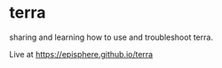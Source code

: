 # terra
sharing and learning how to use and troubleshoot terra.

Live at https://episphere.github.io/terra


